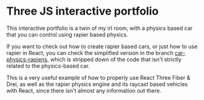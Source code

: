 # Three JS interactive portfolio

This interactive portfolio is a twin of my irl room, with a physics based car that you can control using rapier based physics.

If you want to check out how to create rapier based cars, or just how to use rapier in React, you can check the simplified version in the branch <a href="https://github.com/LoronsoDev/interactive-portfolio/tree/car-physics-rapierjs">car-physics-rapierjs</a>, which is stripped down of the code that isn't strictly related to the physics-based car.

This is a very useful example of how to properly use React Three Fiber & Drei, as well as the rapier physics engine and its raycast based vehicles with React, since there isn't almost any information out there.
